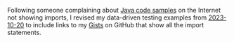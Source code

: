 Following someone complaining about
[Java code samples](https://techhub.social/@yvan@toot.ale.gd/113894528879297456)
on the Internet not showing imports, I revised my data-driven testing examples
from [2023-10-20](#2023-10-20) to include links to my
[Gists](https://gist.github.com/jeantessier) on GitHub that show all the import
statements.
